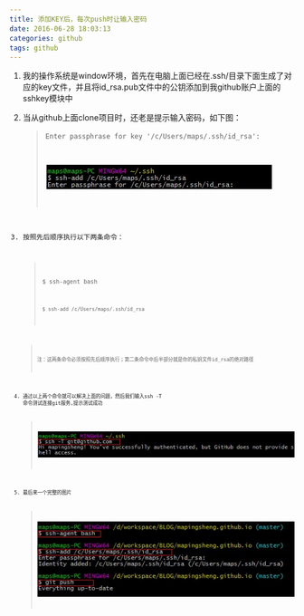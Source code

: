 ```yaml
---
title: 添加KEY后，每次push时让输入密码
date: 2016-06-28 18:03:13
categories: github
tags: github
---
```

1. 我的操作系统是window环境，首先在电脑上面已经在.ssh/目录下面生成了对应的key文件，并且将id_rsa.pub文件中的公钥添加到我github账户上面的sshkey模块中
	>    
2. 当从github上面clone项目时，还老是提示输入密码，如下图：
	><code>Enter passphrase for key '/c/Users/maps/.ssh/id_rsa':
	>
	>![Alt text](../images/gitpushinputpass.jpg "git push")
3. 按照先后顺序执行以下两条命令：
	><code>$ ssh-agent bash
	>
	><code>$ ssh-add /c/Users/maps/.ssh/id_rsa

	>注：这两条命令必须按照先后顺序执行；第二条命令中后半部分就是你的私钥文件id_rsa的绝对路径
4. 通过以上两个命令就可以解决上面的问题，然后我们输入ssh -T 命令测试连接git服务,提示测试成功
	>![Alt text](../images/gitTestconnsucc.jpg)
5. 最后来一个完整的图片
	>![Alt text](../images/gitpushinputpasssucc.jpg)